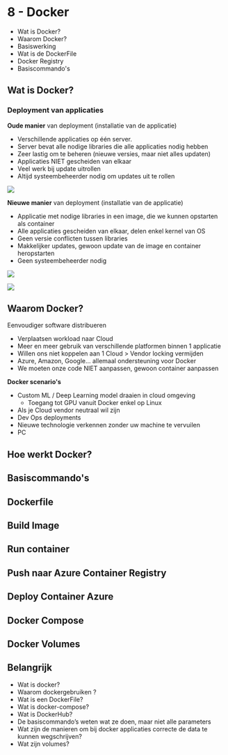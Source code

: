 # 8 - Docker
- Wat is Docker?
- Waarom Docker?
- Basiswerking
- Wat is de DockerFile
- Docker Registry
- Basiscommando's
## Wat is Docker?
### Deployment van applicaties
**Oude manier** van deployment (installatie van de applicatie)
- Verschillende applicaties op één server.
- Server bevat alle nodige libraries die alle applicaties nodig hebben
- Zeer lastig om te beheren (nieuwe versies, maar niet alles updaten)
- Applicaties NIET gescheiden van elkaar
- Veel werk bij update uitrollen
- Altijd systeembeheerder nodig om updates uit te rollen

![](https://i.imgur.com/a8A94Ez.png)

**Nieuwe manier** van deployment (installatie van de applicatie)
- Applicatie met nodige libraries in een image, die we kunnen opstarten als container
- Alle applicaties gescheiden van elkaar, delen enkel kernel van OS
- Geen versie conflicten tussen libraries
- Makkelijker updates, gewoon update van de image en container heropstarten
- Geen systeembeheerder nodig

![](https://i.imgur.com/4tGUd33.png)

![](https://i.imgur.com/cfKFyZ9.png)

## Waarom Docker?
Eenvoudiger software distribueren
- Verplaatsen workload naar Cloud
- Meer en meer gebruik van verschillende platformen binnen 1 applicatie
- Willen ons niet koppelen aan 1 Cloud > Vendor locking vermijden
- Azure, Amazon, Google... allemaal ondersteuning voor Docker
- We moeten onze code NIET aanpassen, gewoon container aanpassen

**Docker scenario's**
- Custom ML / Deep Learning model draaien in cloud omgeving
  - Toegang tot GPU vanuit Docker enkel op Linux
- Als je Cloud vendor neutraal wil zijn
- Dev Ops deployments
- Nieuwe technologie verkennen zonder uw machine te vervuilen
- PC

## Hoe werkt Docker?

## Basiscommando's

## Dockerfile

## Build Image

## Run container

## Push naar Azure Container Registry

## Deploy Container Azure

## Docker Compose

## Docker Volumes

## Belangrijk
- Wat is docker?
- Waarom dockergebruiken ?
- Wat is een DockerFile?
- Wat is docker-compose?
- Wat is DockerHub?
- De basiscommando’s weten wat ze doen, maar niet alle parameters
- Wat zijn de manieren om bij docker applicaties correcte de data te kunnen wegschrijven?
-   Wat zijn volumes?
<!--stackedit_data:
eyJoaXN0b3J5IjpbMzM2Mjk0NDI4LDE3MTkzMDc3MTAsNjYyNT
A3NjYsLTE1NjE0NjM1NjEsODQzNTIxMTksMTQzMjYzNDYxMl19

-->